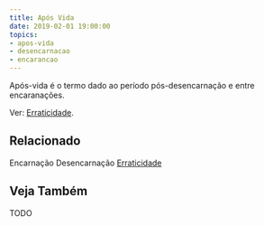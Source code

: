 ```yaml
---
title: Após Vida
date: 2019-02-01 19:00:00
topics:
- apos-vida
- desencarnacao
- encarancao
---
```


Após-vida é o termo dado ao período pós-desencarnação e entre encaranações.

Ver: [Erraticidade](../erraticidade).

## Relacionado
Encarnação
Desencarnação
[Erraticidade](../erraticidade)

## Veja Também
TODO

